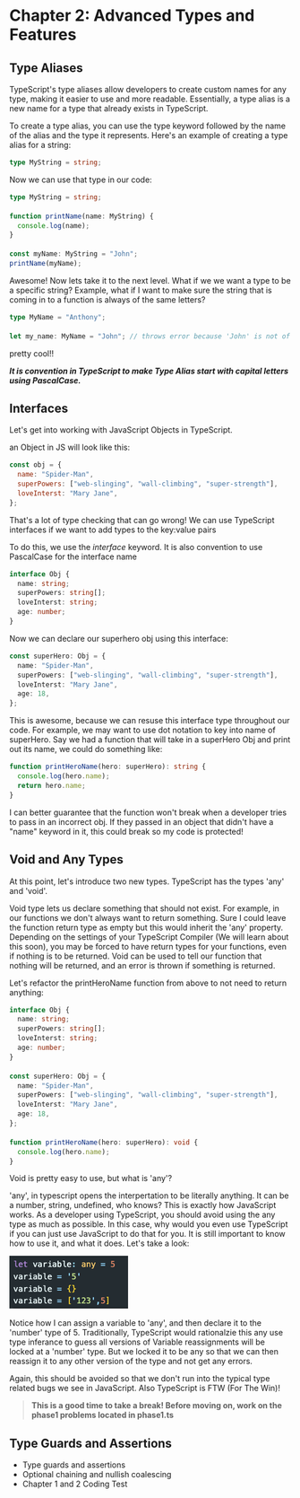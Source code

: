 # Chapter 2: Advanced Types and Features

## Type Aliases

TypeScript's type aliases allow developers to create custom names for any type, making it easier to use and more readable. Essentially, a type alias is a new name for a type that already exists in TypeScript.

To create a type alias, you can use the type keyword followed by the name of the alias and the type it represents. Here's an example of creating a type alias for a string:

```typescript
type MyString = string;
```

Now we can use that type in our code:

```typescript
type MyString = string;

function printName(name: MyString) {
  console.log(name);
}

const myName: MyString = "John";
printName(myName);
```

Awesome! Now lets take it to the next level. What if we we want a type to be a specific string? Example, what if I want to make sure the string that is coming in to a function is always of the same letters?

```typescript
type MyName = "Anthony";

let my_name: MyName = "John"; // throws error because 'John' is not of type 'Anthony'
```

pretty cool!!

**_It is convention in TypeScript to make Type Alias start with capital letters using PascalCase._**

## Interfaces

Let's get into working with JavaScript Objects in TypeScript.

an Object in JS will look like this:

```javascript
const obj = {
  name: "Spider-Man",
  superPowers: ["web-slinging", "wall-climbing", "super-strength"],
  loveInterst: "Mary Jane",
};
```

That's a lot of type checking that can go wrong! We can use TypeScript interfaces if we want to add types to the key:value pairs

To do this, we use the _interface_ keyword. It is also convention to use PascalCase for the interface name

```typescript
interface Obj {
  name: string;
  superPowers: string[];
  loveInterst: string;
  age: number;
}
```

Now we can declare our superhero obj using this interface:

```typescript
const superHero: Obj = {
  name: "Spider-Man",
  superPowers: ["web-slinging", "wall-climbing", "super-strength"],
  loveInterst: "Mary Jane",
  age: 18,
};
```

This is awesome, because we can resuse this interface type throughout our code. For example, we may want to use dot notation to key into name of superHero. Say we had a function that will take in a superHero Obj and print out its name, we could do something like:

```typescript
function printHeroName(hero: superHero): string {
  console.log(hero.name);
  return hero.name;
}
```

I can better guarantee that the function won't break when a developer tries to pass in an incorrect obj. If they passed in an object that didn't have a "name" keyword in it, this could break so my code is protected!

## Void and Any Types

At this point, let's introduce two new types. TypeScript has the types 'any' and 'void'.

Void type lets us declare something that should not exist. For example, in our functions we don't always want to return something. Sure I could leave the function return type as empty but this would inherit the 'any' property. Depending on the settings of your TypeScript Compiler (We will learn about this soon), you may be forced to have return types for your functions, even if nothing is to be returned. Void can be used to tell our function that nothing will be returned, and an error is thrown if something is returned.

Let's refactor the printHeroName function from above to not need to return anything:

```typescript
interface Obj {
  name: string;
  superPowers: string[];
  loveInterst: string;
  age: number;
}

const superHero: Obj = {
  name: "Spider-Man",
  superPowers: ["web-slinging", "wall-climbing", "super-strength"],
  loveInterst: "Mary Jane",
  age: 18,
};

function printHeroName(hero: superHero): void {
  console.log(hero.name);
}
```

Void is pretty easy to use, but what is 'any'?

'any', in typescript opens the interpertation to be literally anything. It can be a number, string, undefined, who knows? This is exactly how JavaScript works. As a developer using TypeScript, you should avoid using the any type as much as possible. In this case, why would you even use TypeScript if you can just use JavaScript to do that for you. It is still important to know how to use it, and what it does. Let's take a look:

![Alt Text](../images/anyshowcase.png)

Notice how I can assign a variable to 'any', and then declare it to the 'number' type of 5. Traditionally, TypeScript would rationalzie this any use type inferance to guess all versions of Variable reassignments will be locked at a 'number' type. But we locked it to be any so that we can then reassign it to any other version of the type and not get any errors.

Again, this should be avoided so that we don't run into the typical type related bugs we see in JavaScript. Also TypeScript is FTW (For The Win)!

> **This is a good time to take a break! Before moving on, work on the phase1 problems located in phase1.ts**

## Type Guards and Assertions

- Type guards and assertions
- Optional chaining and nullish coalescing
- Chapter 1 and 2 Coding Test
